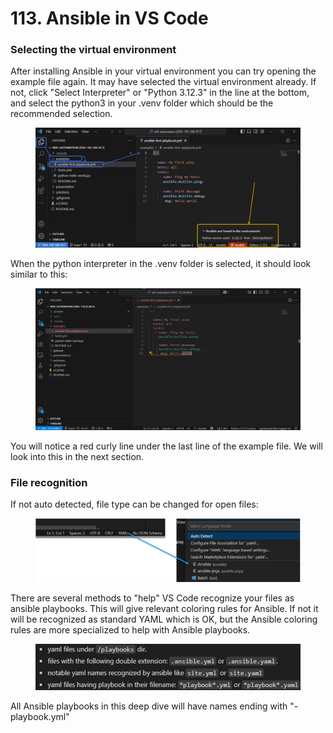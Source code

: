 # 113. Ansible in VS Code

### Selecting the virtual environment

After installing Ansible in your virtual environment you can try opening the example file again. It may have selected the virtual environment already. If not, click "Select Interpreter" or "Python 3.12.3" in the line at the bottom, and select the python3 in your .venv folder which should be the recommended selection.

<div data-full-width="true"><figure><img src="../../.gitbook/assets/image (8) (1).png" alt=""><figcaption></figcaption></figure></div>

When the python interpreter in the .venv folder is selected, it should look  similar to this:

<div data-full-width="true"><figure><img src="../../.gitbook/assets/image (9) (1).png" alt=""><figcaption></figcaption></figure></div>

You will notice a red curly line under the last line of the example file. We will look into this in the next section.

### File recognition

If not auto detected, file type can be changed for open files:

<figure><img src="../../.gitbook/assets/image (10) (1).png" alt=""><figcaption></figcaption></figure>

There are several methods to "help" VS Code recognize your files as ansible playbooks. This will give relevant coloring rules for Ansible. If not it will be recognized as standard YAML which is OK, but the Ansible coloring rules are more specialized to help with Ansible playbooks.

<figure><img src="../../.gitbook/assets/image (11) (1).png" alt="" width="563"><figcaption></figcaption></figure>

All Ansible playbooks in this deep dive will have names ending with "-playbook.yml"
